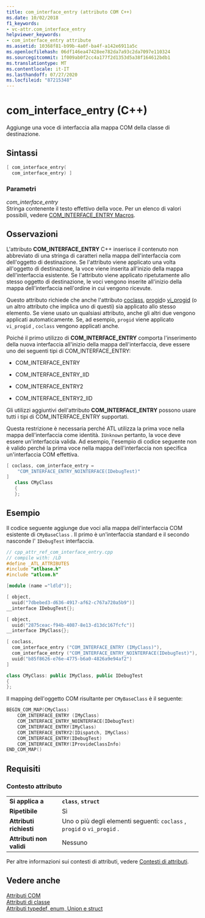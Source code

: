 ```yaml
---
title: com_interface_entry (attributo COM C++)
ms.date: 10/02/2018
f1_keywords:
- vc-attr.com_interface_entry
helpviewer_keywords:
- com_interface_entry attribute
ms.assetid: 10368f81-b99b-4a0f-ba4f-a142e6911a5c
ms.openlocfilehash: 06df146ea47428ee782da7a93c2da7097e110324
ms.sourcegitcommit: 1f009ab0f2cc4a177f2d1353d5a38f164612bdb1
ms.translationtype: MT
ms.contentlocale: it-IT
ms.lasthandoff: 07/27/2020
ms.locfileid: "87215348"
---
```

# <a name="com_interface_entry-c"></a>com_interface_entry (C++)

Aggiunge una voce di interfaccia alla mappa COM della classe di destinazione.

## <a name="syntax"></a>Sintassi

```cpp
[ com_interface_entry(
  com_interface_entry) ]
```

### <a name="parameters"></a>Parametri

*com_interface_entry*<br/>
Stringa contenente il testo effettivo della voce. Per un elenco di valori possibili, vedere [COM_INTERFACE_ENTRY Macros](../../atl/reference/com-interface-entry-macros.md).

## <a name="remarks"></a>Osservazioni

L'attributo **COM_INTERFACE_ENTRY** C++ inserisce il contenuto non abbreviato di una stringa di caratteri nella mappa dell'interfaccia com dell'oggetto di destinazione. Se l'attributo viene applicato una volta all'oggetto di destinazione, la voce viene inserita all'inizio della mappa dell'interfaccia esistente. Se l'attributo viene applicato ripetutamente allo stesso oggetto di destinazione, le voci vengono inserite all'inizio della mappa dell'interfaccia nell'ordine in cui vengono ricevute.

Questo attributo richiede che anche l'attributo [coclass](coclass.md), [progid](progid.md)o [vi_progid](vi-progid.md) (o un altro attributo che implica uno di questi) sia applicato allo stesso elemento. Se viene usato un qualsiasi attributo, anche gli altri due vengono applicati automaticamente. Se, ad esempio, `progid` viene applicato `vi_progid` , `coclass` vengono applicati anche.

Poiché il primo utilizzo di **COM_INTERFACE_ENTRY** comporta l'inserimento della nuova interfaccia all'inizio della mappa dell'interfaccia, deve essere uno dei seguenti tipi di COM_INTERFACE_ENTRY:

- COM_INTERFACE_ENTRY

- COM_INTERFACE_ENTRY_IID

- COM_INTERFACE_ENTRY2

- COM_INTERFACE_ENTRY2_IID

Gli utilizzi aggiuntivi dell'attributo **COM_INTERFACE_ENTRY** possono usare tutti i tipi di COM_INTERFACE_ENTRY supportati.

Questa restrizione è necessaria perché ATL utilizza la prima voce nella mappa dell'interfaccia come identità. `IUnknown` pertanto, la voce deve essere un'interfaccia valida. Ad esempio, l'esempio di codice seguente non è valido perché la prima voce nella mappa dell'interfaccia non specifica un'interfaccia COM effettiva.

```cpp
[ coclass, com_interface_entry =
    "COM_INTERFACE_ENTRY_NOINTERFACE(IDebugTest)"
]
   class CMyClass
   {
   };
```

## <a name="example"></a>Esempio

Il codice seguente aggiunge due voci alla mappa dell'interfaccia COM esistente di `CMyBaseClass` . Il primo è un'interfaccia standard e il secondo nasconde l' `IDebugTest` interfaccia.

```cpp
// cpp_attr_ref_com_interface_entry.cpp
// compile with: /LD
#define _ATL_ATTRIBUTES
#include "atlbase.h"
#include "atlcom.h"

[module (name ="ldld")];

[ object,
  uuid("7dbebed3-d636-4917-af62-c767a720a5b9")]
__interface IDebugTest{};

[ object,
  uuid("2875ceac-f94b-4087-8e13-d13dc167fcfc")]
__interface IMyClass{};

[ coclass,
  com_interface_entry ("COM_INTERFACE_ENTRY (IMyClass)"),
  com_interface_entry ("COM_INTERFACE_ENTRY_NOINTERFACE(IDebugTest)"),
  uuid("b85f8626-e76e-4775-b6a0-4826a9e94af2")
]

class CMyClass: public IMyClass, public IDebugTest
{
};
```

Il mapping dell'oggetto COM risultante per `CMyBaseClass` è il seguente:

```cpp
BEGIN_COM_MAP(CMyClass)
    COM_INTERFACE_ENTRY (IMyClass)
    COM_INTERFACE_ENTRY_NOINTERFACE(IDebugTest)
    COM_INTERFACE_ENTRY(IMyClass)
    COM_INTERFACE_ENTRY2(IDispatch, IMyClass)
    COM_INTERFACE_ENTRY(IDebugTest)
    COM_INTERFACE_ENTRY(IProvideClassInfo)
END_COM_MAP()
```

## <a name="requirements"></a>Requisiti

### <a name="attribute-context"></a>Contesto attributo

|||
|-|-|
|**Si applica a**|**`class`**, **`struct`**|
|**Ripetibile**|Sì|
|**Attributi richiesti**|Uno o più degli elementi seguenti: `coclass` , `progid` o `vi_progid` .|
|**Attributi non validi**|Nessuno|

Per altre informazioni sui contesti di attributi, vedere [Contesti di attributi](cpp-attributes-com-net.md#contexts).

## <a name="see-also"></a>Vedere anche

[Attributi COM](com-attributes.md)<br/>
[Attributi di classe](class-attributes.md)<br/>
[Attributi typedef, enum, Union e struct](typedef-enum-union-and-struct-attributes.md)
